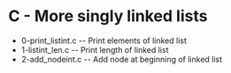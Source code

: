 # C - More singly linked lists

- 0-print_listint.c -- Print elements of linked list
- 1-listint_len.c -- Print length of linked list
- 2-add_nodeint.c -- Add node at beginning of linked list
